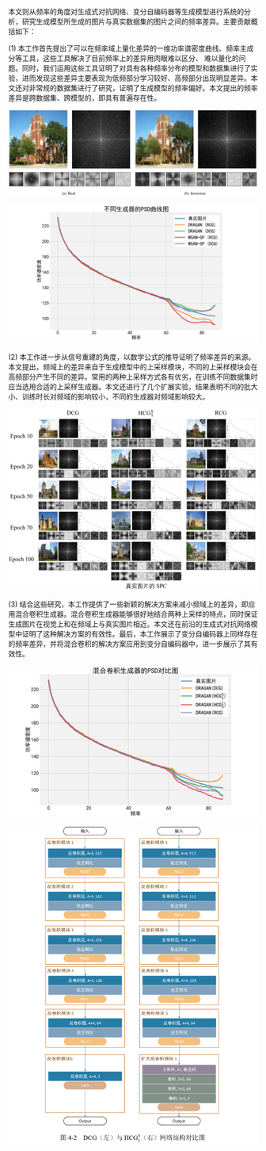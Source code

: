 本文则从频率的角度对生成式对抗网络、变分自编码器等生成模型进行系统的分析，研究生成模型所生成的图片与真实数据集的图片之间的频率差异。主要贡献概括如下：

 (1) 本工作首先提出了可以在频率域上量化差异的一维功率谱密度曲线、频率主成分等工具，这些工具解决了目前频率上的差异用肉眼难以区分、 难以量化的问题。同时，我们运用这些工具证明了对具有各种频率分布的模型和数据集进行了实验，进而发现这些差异主要表现为低频部分学习较好、高频部分出现明显差异。本文还对非常规的数据集进行了研究，证明了生成模型的频率偏好。本文提出的频率差异是跨数据集、跨模型的，即具有普遍存在性。

![image-20220329182303313](./assets/image-20220329182303313.png)

![image-20220329182421432](./assets/image-20220329182421432.png)

 (2) 本工作进一步从信号重建的角度，以数学公式的推导证明了频率差异的来源。本文提出，频域上的差异来自于生成模型中的上采样模块，不同的上采样模块会在高频部分产生不同的差异。常用的两种上采样方式各有优劣，在训练不同数据集时应当选用合适的上采样生成器。本文还进行了几个扩展实验，结果表明不同的批大小、训练时长对频域的影响较小，不同的生成器对频域影响较大。

![image-20220329182457167](.\assets\image-20220329182457167.png)

 (3) 结合这些研究，本工作提供了一些新颖的解决方案来减小频域上的差异，即应用混合卷积生成器。混合卷积生成器能够很好地结合两种上采样的特点，同时保证生成图片在视觉上和在频域上与真实图片相近。本文还在前沿的生成式对抗网络模型中证明了这种解决方案的有效性。最后，本工作展示了变分自编码器上同样存在的频率差异，并将混合卷积的解决方案应用到变分自编码器中，进一步展示了其有效性。

![image-20220329182544297](.\assets\image-20220329182544297.png)

 ![image-20220329182527426](.\assets\image-20220329182527426.png)